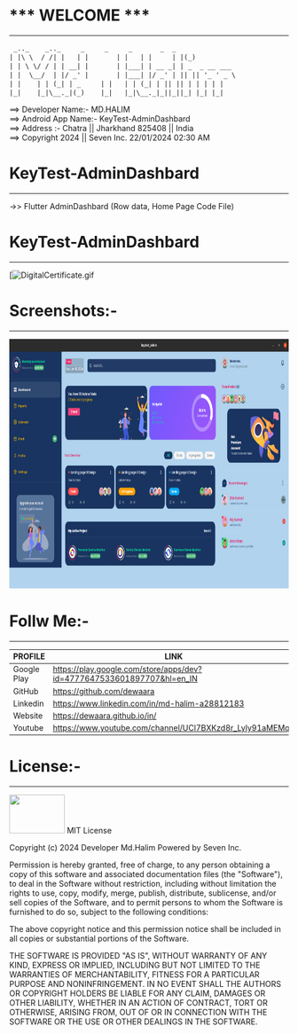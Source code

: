 #                       *** WELCOME ***
----------------------------------------



	 _.._    _.._     _	    _     _       _  _
	| |\ \	/ /| |   | |	   | |   | |     | |(_)
	| | \ \/ / | | __| |	   | |___| | __ _| | _  _ __ ___
	| |  \__/  | |/ _' |	   | |___| |/ _' | || || '_ ' _ \
	| |	   | | (_| | _	   | |   | | (_| | || || | | | | |
 	|_|	   |_|\__._|(_)    |_|   |_|\__._|_||_||_| |_| |_|



==> Developer Name:- MD.HALIM\
==> Android App Name:- KeyTest-AdminDashbard\
==> Address :- Chatra || Jharkhand 825408 || India\
==> Copyright 2024 || Seven Inc. 22/01/2024 02:30 AM

# KeyTest-AdminDashbard 
----------
->> Flutter AdminDashbard (Row data, Home Page Code File)

# KeyTest-AdminDashbard
--------------- 
[![DigitalCertificate.gif](https://www.youtube.com/channel/UCl7BXKzd8r_Lyly91aMEMqg)

# Screenshots:-
-------------
<img src="https://github.com/dewaara/KeyTest-AdminDashboard/blob/main/screenshoot/1.png" width="900" height="450" />

# Follw Me:-
----------

| PROFILE | LINK |
| ------ | ------ |
| Google Play | https://play.google.com/store/apps/dev?id=4777647533601897707&hl=en_IN |
| GitHub | https://github.com/dewaara |
| Linkedin | https://www.linkedin.com/in/md-halim-a28812183 |
| Website | https://dewaara.github.io/in/ |
| Youtube | https://www.youtube.com/channel/UCl7BXKzd8r_Lyly91aMEMqg |

# License:-
---------
<img src="https://firebasestorage.googleapis.com/v0/b/seven-29b38.appspot.com/o/Quiz%202019%2FPicsArt_01-23-12.41.47.png?alt=media&token=83b3dd63-bd20-4a2a-babb-8e3ff674af11" width="100" height="70" />
MIT License

Copyright (c) 2024 Developer Md.Halim Powered by Seven Inc.

Permission is hereby granted, free of charge, to any person obtaining a copy
of this software and associated documentation files (the "Software"), to deal
in the Software without restriction, including without limitation the rights
to use, copy, modify, merge, publish, distribute, sublicense, and/or sell
copies of the Software, and to permit persons to whom the Software is
furnished to do so, subject to the following conditions:

The above copyright notice and this permission notice shall be included in all
copies or substantial portions of the Software.

THE SOFTWARE IS PROVIDED "AS IS", WITHOUT WARRANTY OF ANY KIND, EXPRESS OR
IMPLIED, INCLUDING BUT NOT LIMITED TO THE WARRANTIES OF MERCHANTABILITY,
FITNESS FOR A PARTICULAR PURPOSE AND NONINFRINGEMENT. IN NO EVENT SHALL THE
AUTHORS OR COPYRIGHT HOLDERS BE LIABLE FOR ANY CLAIM, DAMAGES OR OTHER
LIABILITY, WHETHER IN AN ACTION OF CONTRACT, TORT OR OTHERWISE, ARISING FROM,
OUT OF OR IN CONNECTION WITH THE SOFTWARE OR THE USE OR OTHER DEALINGS IN THE
SOFTWARE.
